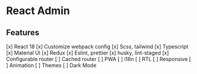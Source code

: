 # React Admin

## Features

[x] React 18
[x] Customize webpack config
[x] Scss, tailwind
[x] Typescript
[x] Material UI
[x] Redux
[x] Eslint, prettier
[x] husky, lint-staged
[x] Configurable router
[ ] Cached router
[ ] PWA
[ ] i18n
[ ] RTL
[ ] Responsive
[ ] Animation
[ ] Themes
[ ] Dark Mode
